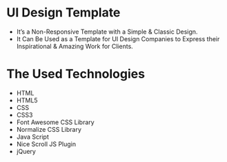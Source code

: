 # UI Design Template

* It’s a Non-Responsive Template with a Simple & Classic Design.
* It Can Be Used as a Template for UI Design Companies to Express their Inspirational & Amazing Work for Clients.

# The Used Technologies

* HTML
* HTML5
* CSS
* CSS3
* Font Awesome CSS Library
* Normalize CSS Library
* Java Script
* Nice Scroll JS Plugin
* jQuery
